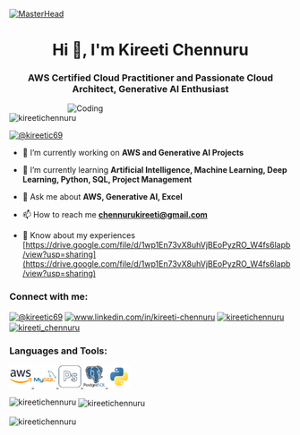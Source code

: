 [![MasterHead](https://www.webapper.com/wp-content/uploads/sites/3/2020/10/blog-cloud-migration-benefits.png)](www.linkedin.com/in/kireeti-chennuru)
<h1 align="center">Hi 👋, I'm Kireeti Chennuru</h1>
<h3 align="center">AWS Certified Cloud Practitioner and Passionate Cloud Architect, Generative AI Enthusiast</h3>
<img align="right" alt="Coding" width="400" src="https://cdn.dribbble.com/users/2131993/screenshots/4948736/thoughtworks-gif_dribbble.gif">

<p align="left"> <img src="https://komarev.com/ghpvc/?username=kireetichennuru&label=Profile%20views&color=0e75b6&style=flat" alt="kireetichennuru" /> </p>

<p align="left"> <a href="https://twitter.com/@kireetic69" target="blank"><img src="https://img.shields.io/twitter/follow/@kireetic69?logo=twitter&style=for-the-badge" alt="@kireetic69" /></a> </p>

- 🔭 I’m currently working on **AWS and Generative AI Projects**

- 🌱 I’m currently learning **Artificial Intelligence, Machine Learning, Deep Learning, Python, SQL, Project Management**

- 💬 Ask me about **AWS, Generative AI, Excel**

- 📫 How to reach me **chennurukireeti@gmail.com**

- 📄 Know about my experiences [https://drive.google.com/file/d/1wp1En73vX8uhVjBEoPyzRO_W4fs6lapb/view?usp=sharing](https://drive.google.com/file/d/1wp1En73vX8uhVjBEoPyzRO_W4fs6lapb/view?usp=sharing)

<h3 align="left">Connect with me:</h3>
<p align="left">
<a href="https://twitter.com/@kireetic69" target="blank"><img align="center" src="https://raw.githubusercontent.com/rahuldkjain/github-profile-readme-generator/master/src/images/icons/Social/twitter.svg" alt="@kireetic69" height="30" width="40" /></a>
<a href="https://www.linkedin.com/in/kireeti-chennuru" target="blank"><img align="center" src="https://raw.githubusercontent.com/rahuldkjain/github-profile-readme-generator/master/src/images/icons/Social/linked-in-alt.svg" alt="www.linkedin.com/in/kireeti-chennuru" height="30" width="40" /></a>
<a href="https://kaggle.com/kireetichennuru" target="blank"><img align="center" src="https://raw.githubusercontent.com/rahuldkjain/github-profile-readme-generator/master/src/images/icons/Social/kaggle.svg" alt="kireetichennuru" height="30" width="40" /></a>
<a href="https://www.instagram.com/kireeti_chennuru/" target="blank"><img align="center" src="https://raw.githubusercontent.com/rahuldkjain/github-profile-readme-generator/master/src/images/icons/Social/instagram.svg" alt="kireeti_chennuru" height="30" width="40" /></a>
</p>

<h3 align="left">Languages and Tools:</h3>
<p align="left"> <a href="https://aws.amazon.com" target="_blank" rel="noreferrer"> <img src="https://raw.githubusercontent.com/devicons/devicon/master/icons/amazonwebservices/amazonwebservices-original-wordmark.svg" alt="aws" width="40" height="40"/> </a> <a href="https://www.mysql.com/" target="_blank" rel="noreferrer"> <img src="https://raw.githubusercontent.com/devicons/devicon/master/icons/mysql/mysql-original-wordmark.svg" alt="mysql" width="40" height="40"/> </a> <a href="https://www.photoshop.com/en" target="_blank" rel="noreferrer"> <img src="https://raw.githubusercontent.com/devicons/devicon/master/icons/photoshop/photoshop-line.svg" alt="photoshop" width="40" height="40"/> </a> <a href="https://www.postgresql.org" target="_blank" rel="noreferrer"> <img src="https://raw.githubusercontent.com/devicons/devicon/master/icons/postgresql/postgresql-original-wordmark.svg" alt="postgresql" width="40" height="40"/> </a> <a href="https://www.python.org" target="_blank" rel="noreferrer"> <img src="https://raw.githubusercontent.com/devicons/devicon/master/icons/python/python-original.svg" alt="python" width="40" height="40"/> </a> </p>

<p><img align="left" src="https://github-readme-stats.vercel.app/api/top-langs?username=kireetichennuru&show_icons=true&locale=en&layout=compact" alt="kireetichennuru" /></p>

<p>&nbsp;<img align="center" src="https://github-readme-stats.vercel.app/api?username=kireetichennuru&show_icons=true&locale=en" alt="kireetichennuru" /></p>

<p><img align="center" src="https://github-readme-streak-stats.herokuapp.com/?user=kireetichennuru&" alt="kireetichennuru" /></p>
